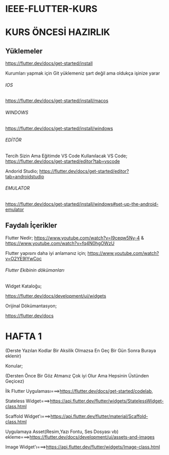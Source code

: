 # IEEE-FLUTTER-KURS


# KURS ÖNCESİ HAZIRLIK

## Yüklemeler
https://flutter.dev/docs/get-started/install

Kurumları yapmak için Git yüklemeniz şart değil ama oldukça işinize yarar
###### IOS
https://flutter.dev/docs/get-started/install/macos

###### WINDOWS
https://flutter.dev/docs/get-started/install/windows

###### EDİTÖR
Tercih Sizin Ama Eğitimde VS Code Kullanılacak 
VS Code;
https://flutter.dev/docs/get-started/editor?tab=vscode

Andorid Studio;
https://flutter.dev/docs/get-started/editor?tab=androidstudio

###### EMULATOR
https://flutter.dev/docs/get-started/install/windows#set-up-the-android-emulator

## Faydalı İçerikler
Flutter Nedir;
https://www.youtube.com/watch?v=I9ceqw5Ny-4 & https://www.youtube.com/watch?v=fq4N0hgOWzU

Flutter yapısını daha iyi anlamanız için;
https://www.youtube.com/watch?v=O2YE9IYwCoc

###### Flutter Ekibinin dökümanları

Widget Kataloğu;

https://flutter.dev/docs/development/ui/widgets

Orijinal Dökümantasyon;

https://flutter.dev/docs



# HAFTA 1
(Derste Yazılan Kodlar Bir Aksilik Olmazsa En Geç Bir Gün Sonra Buraya eklenir)

Konular;

(Dersten Önce Bir Göz Atmanız Çok iyi Olur Ama Hepsinin Üstünden Geçicez)

  İlk Flutter Uygulaması===>https://flutter.dev/docs/get-started/codelab,
  
  Stateless Widget===>https://api.flutter.dev/flutter/widgets/StatelessWidget-class.html

  Scaffold Widget'ı===>https://api.flutter.dev/flutter/material/Scaffold-class.html
  
  Uygulamaya Asset(Resim,Yazı Fontu, Ses Dosyası vb) ekleme===>https://flutter.dev/docs/development/ui/assets-and-images

  Image Widget'ı===>https://api.flutter.dev/flutter/widgets/Image-class.html
  

